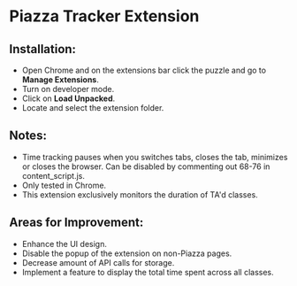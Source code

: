 # Piazza Tracker Extension

## Installation:
- Open Chrome and on the extensions bar click the puzzle and go to **Manage Extensions**.
- Turn on developer mode.
- Click on **Load Unpacked**.
- Locate and select the extension folder.

## Notes:
- Time tracking pauses when you switches tabs, closes the tab, minimizes or closes the browser. Can be disabled by commenting out 68-76 in content_script.js.
- Only tested in Chrome.
- This extension exclusively monitors the duration of TA'd classes.

## Areas for Improvement:
- Enhance the UI design.
- Disable the popup of the extension on non-Piazza pages.
- Decrease amount of API calls for storage.
- Implement a feature to display the total time spent across all classes.
